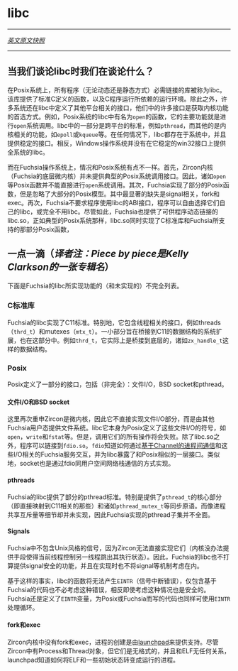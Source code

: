 # libc
---

[*英文原文快照*](https://github.com/fuchsia-mirror/docs/blob/a774512b9d926ee438a77ddc6a5f362b71e0cc4b/the-book/README.md)

---

<!-- ## What do we mean by libc? -->
## 当我们谈论libc时我们在谈论什么？
<!--- 
On Posix-y systems, programs link against a library (either
dynamically or statically) called libc. This library provides the
functions defined by the C standard, as well as the runtime
environment for C programs. Many systems also define other
platform-specific interfaces in the same library. Many of these
interfaces are the preferred way for userspace to access kernel
functionality. For example, Posix-y systems have an `open` function in
their libc which calls an `open` system call. Sometimes these are
cross-platform standards, such as pthreads. Others are interfaces to
kernel-specific functionality, such as `epoll` or `kqueue`. In any
case, this library is present on the system itself and is a stable
interface. In constast, Windows does not provide a systemwide libc in
its stable win32 interface.
--->
在Posix系统上，所有程序（无论动态还是静态方式）必需链接的库被称为libc。该库提供了标准C定义的函数，以及C程序运行所依赖的运行环境。除此之外，许多系统还在libc中定义了其他平台相关的接口，他们中的许多接口是获取内核功能的首选方式。例如，Posix系统的libc中有名为`open`的函数，它的主要功能就是进行`open`系统调用。libc中的一部分是跨平台的标准，例如`pthread`，而其他的是内核相关的功能，如`epoll`或`kqueue`等。在任何情况下，libc都存在于系统中，并且提供稳定的接口。相反，Windows操作系统并没有在它稳定的win32接口上提供全系统的libc。

<!---
On Fuchsia the story is a bit different from Posix systems. First, the
Zircon kernel (Fuchsia's microkernel) does not provide a typical
Posix system call interface. So a Posix function like `open` can't
call a Zircon `open` syscall. Secondly, Fuchsia implements some parts
of Posix, but omits large parts of the Posix model. Most conspicuously
absent are signals, fork, and exec. Third, Fuchsia does not require
that programs use libc's ABI. Programs are free to use their own libc,
or to do without. However, Fuchsia does provide a libc.so which
programs can dynamically link, which provides implementations both of
the C standard library and of the parts of Posix Fuchsia supports, as
typical Posix systems do.
--->
而在Fuchsia操作系统上，情况和Posix系统有点不一样。首先，Zircon内核（Fuchsia的底层微内核）并未提供典型的Posix系统调用接口。因此，诸如`open`等Posix函数并不能直接进行`open`系统调用。其次，Fuchsia实现了部分的Posix函数，但是忽略了大部分的Posix模型。其中最显著的缺失是signal相关，fork和exec。再次，Fuchsia不要求程序使用libc的ABI接口，程序可以自由选择它们自己的libc，或完全不用libc。尽管如此，Fuchsia也提供了可供程序动态链接的libc.so，正如典型的Posix系统那样，libc.so同时实现了C标准库和Fuchsia所支持的那部分Posix函数，

<!---
## Piece by piece
--->
## 一点一滴（*译者注：Piece by piece是Kelly Clarkson的一张专辑名*）

<!---
This is a partial list of what is implemented (or not) in Fuchsia's
libc.
--->
下面是Fuchsia的libc所实现功能的（和未实现的）不完全列表。

<!---
### The C standard library
--->
### C标准库

<!---
Fuchsia's libc implements the C11 standard. In particular this
includes the threading-related interfaces such as threads (`thrd_t`)
and mutexes (`mtx_t`). A small handful of extensions are also in this
portion of the system to bridge the C11 structures, like a `thrd_t`,
to underlying kernel structures, like the `zx_handle_t` underlying it.
--->
Fuchsia的libc实现了C11标准。特别地，它包含线程相关的接口，例如threads（`thrd_t`）和mutexes（`mtx_t`）。一小部分旨在桥接到C11的数据结构的系统扩展，也在这部分中。例如`thrd_t`，它实际上是桥接到底层的，诸如`zx_handle_t`这样的数据结构。

### Posix
<!---
Posix defines a number of interfaces. These include (not
exhaustively): file I/O, BSD sockets, and pthreads.
--->
Posix定义了一部分的接口，包括（非完全）：文件I/O，BSD socket和pthread。

<!---
#### File I/O and BSD sockets
--->
#### 文件I/O和BSD socket

<!---
Recall that Zircon is a microkernel that is not in the business of
implementing file I/O. Instead, other Fuchsia userspace services
provide filesystems. libc itself defines weak symbols for Posix file
I/O functions such as `open`, `write`, and `fstat`. However, all these
calls simply fail. In addition to libc.so, programs can link the
fdio.so library. fdio knows how to speak to those other Fuchsia
services over
[Channel IPC][zircon-concepts-message-passing], and
provides a Posix-like layer for libc to expose. Sockets are similarly
implemented via fdio communicating with the userspace network stack.
--->
这里再次重申Zircon是微内核，因此它不直接实现文件I/O部分，而是由其他Fuchsia用户态提供文件系统。libc它本身为Posix定义了这些文件I/O的符号，如`open`，`write`和`fstat`等。但是，调用它们的所有操作将会失败。除了libc.so之外，程序可以链接到`fdio.so`。`fdio`知道如何通过[基于Channel的进程间通信][zircon-concepts-message-passing]和这些I/O相关的Fuchsia服务交互，并为libc暴露了和Posix相似的一层接口。类似地，socket也是通过fdio同用户空间网络栈通信的方式实现。

#### pthreads

<!--- 
Fuchsia's libc provides parts of the pthread standard. In particular,
the core parts of `pthread_t` (those that map straightforwardly onto
the corresponding C11 concepts) and synchronization primitives like
`pthread_mutex_t` are provided. Some details, like process-shared
mutexes, are not implemented. The implemented subset does not aim to
be comprehensive.
--->

Fuchsia的libc提供了部分的pthread标准。特别是提供了`pthread_t`的核心部分（即直接映射到C11相关的那些）和诸如`pthread_mutex_t`等同步原语。而像进程共享互斥量等细节却并未实现，因此Fuchsia实现的pthread子集并不全面。

#### Signals

<!---
Fuchsia does not have Unix-style signals. Zircon provides no way to
directly implement them (the kernel provides no way to cause another
thread to jump off its thread of execution). Fuchsia's libc does not,
therefore, have a notion of signal-safe functions, and is not
implemented internally to be aware of mechanisms like signals.
--->
Fuchsia中不包含Unix风格的信号，因为Zircon无法直接实现它们（内核没办法提供手段使得当前线程控制另一线程跳出其执行状态）。因此，Fuchsia的libc也不打算提供signal安全的功能，并且在实现时也不将signal等机制考虑在内。

<!---
Because of this fact, libc functions will not `EINTR`, and it is not
necessary for Fuchsia-only code to consider that case. However, it is
perfectly safe to do so. Fuchsia still defines the `EINTR` constant,
and code written for both Posix and Fuchsia may still have
`EINTR`-handling loops.
--->

基于这样的事实，libc的函数将无法产生`EINTR`（信号中断错误），仅包含基于Fuchsia的代码也不必考虑这种错误，相反即使考虑这种情况也是安全的。Fuchsia还是定义了`EINTR`变量，为Posix或Fuchsia而写的代码也同样可使用`EINTR`处理循环。

<!---
#### fork and exec
--->
#### fork和exec

<!---
Zircon does not have fork or exec. Instead, process creation is
provided by [launchpad](https://github.com/fuchsia-mirror/docs/blob/a774512b9d926ee438a77ddc6a5f362b71e0cc4b/the-book/launchpad.md). While Zircon has Process and
Thread objects, these are pretty raw and know nothing about
ELF. Launchpad knows how to turn an ELF and some initial state into a
running process.
--->
Zircon内核中没有fork和exec，进程的创建是由[launchpad](launchpad.md)来提供支持。尽管Zircon中有Process和Thread对象，但它们是无格式的，并且和ELF无任何关系，launchpad知道如何将ELF和一些初始状态转变成运行的进程。

<!--- 
[zircon-concepts-message-passing]: https://fuchsia.googlesource.com/zircon/+/master/docs/concepts.md#message-passing-sockets-and-channels
--->

[zircon-concepts-message-passing]: /zircon/docs/concepts.md#消息传递socket和channel